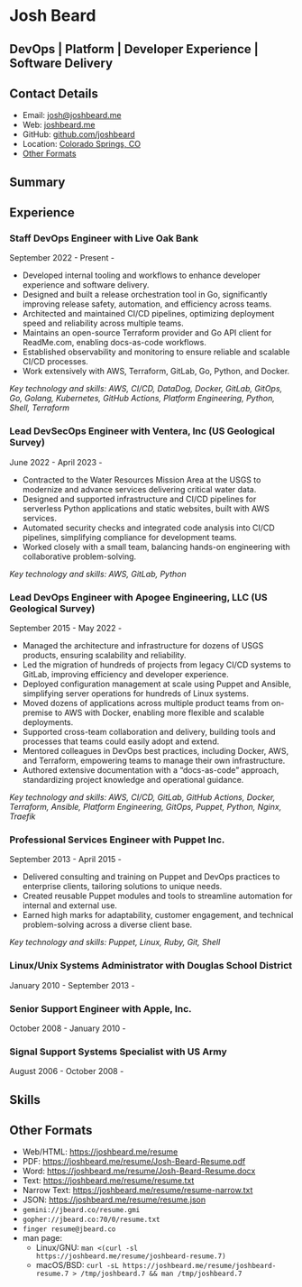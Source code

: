 # Josh Beard

## DevOps | Platform | Developer Experience | Software Delivery

## Contact Details

* Email: [josh@joshbeard.me](mailto:josh@joshbeard.me)
* Web: [joshbeard.me](https://joshbeard.me)
* GitHub: [github.com/joshbeard](https://github.com/joshbeard)
* Location: [Colorado Springs, CO](https://en.wikipedia.org/wiki/Colorado_Springs,_Colorado)
* [Other Formats](#other-formats)

## Summary



## Experience

### Staff DevOps Engineer with Live Oak Bank

September 2022 - Present - 

* Developed internal tooling and workflows to enhance developer experience and software delivery.
* Designed and built a release orchestration tool in Go, significantly improving release safety, automation, and efficiency across teams.
* Architected and maintained CI/CD pipelines, optimizing deployment speed and reliability across multiple teams.
* Maintains an open-source Terraform provider and Go API client for ReadMe.com, enabling docs-as-code workflows.
* Established observability and monitoring to ensure reliable and scalable CI/CD processes.
* Work extensively with AWS, Terraform, GitLab, Go, Python, and Docker.

_Key technology and skills: AWS, CI/CD, DataDog, Docker, GitLab, GitOps, Go, Golang, Kubernetes, GitHub Actions, Platform Engineering, Python, Shell, Terraform_

### Lead DevSecOps Engineer with Ventera, Inc (US Geological Survey)

June 2022 - April 2023 - 

* Contracted to the Water Resources Mission Area at the USGS to modernize and advance services delivering critical water data.
* Designed and supported infrastructure and CI/CD pipelines for serverless Python applications and static websites, built with AWS services.
* Automated security checks and integrated code analysis into CI/CD pipelines, simplifying compliance for development teams.
* Worked closely with a small team, balancing hands-on engineering with collaborative problem-solving.

_Key technology and skills: AWS, GitLab, Python_

### Lead DevOps Engineer with Apogee Engineering, LLC (US Geological Survey)

September 2015 - May 2022 - 

* Managed the architecture and infrastructure for dozens of USGS products, ensuring scalability and reliability.
* Led the migration of hundreds of projects from legacy CI/CD systems to GitLab, improving efficiency and developer experience.
* Deployed configuration management at scale using Puppet and Ansible, simplifying server operations for hundreds of Linux systems.
* Moved dozens of applications across multiple product teams from on-premise to AWS with Docker, enabling more flexible and scalable deployments.
* Supported cross-team collaboration and delivery, building tools and processes that teams could easily adopt and extend.
* Mentored colleagues in DevOps best practices, including Docker, AWS, and Terraform, empowering teams to manage their own infrastructure.
* Authored extensive documentation with a “docs-as-code” approach, standardizing project knowledge and operational guidance.

_Key technology and skills: AWS, CI/CD, GitLab, GitHub Actions, Docker, Terraform, Ansible, Platform Engineering, GitOps, Puppet, Python, Nginx, Traefik_

### Professional Services Engineer with Puppet Inc.

September 2013 - April 2015 - 

* Delivered consulting and training on Puppet and DevOps practices to enterprise clients, tailoring solutions to unique needs.
* Created reusable Puppet modules and tools to streamline automation for internal and external use.
* Earned high marks for adaptability, customer engagement, and technical problem-solving across a diverse client base.

_Key technology and skills: Puppet, Linux, Ruby, Git, Shell_

### Linux/Unix Systems Administrator with Douglas School District

January 2010 - September 2013 - 


### Senior Support Engineer with Apple, Inc.

October 2008 - January 2010 - 


### Signal Support Systems Specialist with US Army

August 2006 - October 2008 - 


## Skills



## Other Formats

* Web/HTML: <https://joshbeard.me/resume>
* PDF: <https://joshbeard.me/resume/Josh-Beard-Resume.pdf>
* Word: <https://joshbeard.me/resume/Josh-Beard-Resume.docx>
* Text: <https://joshbeard.me/resume/resume.txt>
* Narrow Text: <https://joshbeard.me/resume/resume-narrow.txt>
* JSON: <https://joshbeard.me/resume/resume.json>
* `gemini://jbeard.co/resume.gmi`
* `gopher://jbeard.co:70/0/resume.txt`
* `finger resume@jbeard.co`
* man page:
  * Linux/GNU: `man <(curl -sl https://joshbeard.me/resume/joshbeard-resume.7)`
  * macOS/BSD: `curl -sL https://joshbeard.me/resume/joshbeard-resume.7 > /tmp/joshbeard.7 && man /tmp/joshbeard.7
`
